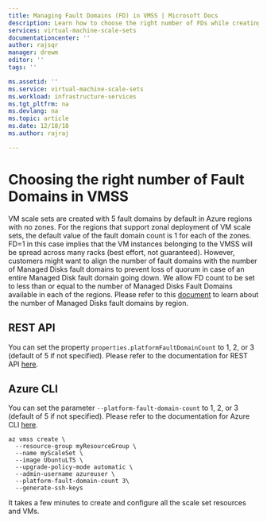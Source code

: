 ```yaml
---
title: Managing Fault Domains (FD) in VMSS | Microsoft Docs
description: Learn how to choose the right number of FDs while creating a virtual machine scale set.
services: virtual-machine-scale-sets
documentationcenter: ''
author: rajsqr
manager: drewm
editor: ''
tags: ''

ms.assetid: ''
ms.service: virtual-machine-scale-sets
ms.workload: infrastructure-services
ms.tgt_pltfrm: na
ms.devlang: na
ms.topic: article
ms.date: 12/18/18
ms.author: rajraj

---
```

# Choosing the right number of Fault Domains in VMSS
VM scale sets are created with 5 fault domains by default in Azure regions with no zones. For the regions that support zonal deployment of VM scale sets, the default value of the fault domain count is 1 for each of the zones. FD=1 in this case implies that the VM instances belonging to the VMSS will be spread across many racks (best effort, not guaranteed). However, customers might want to align the number of fault domains with the number of Managed Disks fault domains to prevent loss of quorum in case of an entire Managed Disk fault domain going down. We allow FD count to be set to less than or equal to the number of Managed Disks Fault Domains available in each of the regions. Please refer to this [document](../virtual-machines/windows/manage-availability.md) to learn about the number of Managed Disks fault domains by region.

## REST API
You can set the property `properties.platformFaultDomainCount` to 1, 2, or 3 (default of 5 if not specified). Please refer to the documentation for REST API [here](https://docs.microsoft.com/rest/api/compute/virtualmachinescalesets/createorupdate).

## Azure CLI
You can set the parameter `--platform-fault-domain-count` to 1, 2, or 3 (default of 5 if not specified). Please refer to the documentation for Azure CLI [here](https://docs.microsoft.com/cli/azure/vmss?view=azure-cli-latest#az-vmss-create).

```azurecli-interactive
az vmss create \
  --resource-group myResourceGroup \
  --name myScaleSet \
  --image UbuntuLTS \
  --upgrade-policy-mode automatic \
  --admin-username azureuser \
  --platform-fault-domain-count 3\
  --generate-ssh-keys  
```

It takes a few minutes to create and configure all the scale set resources and VMs.
